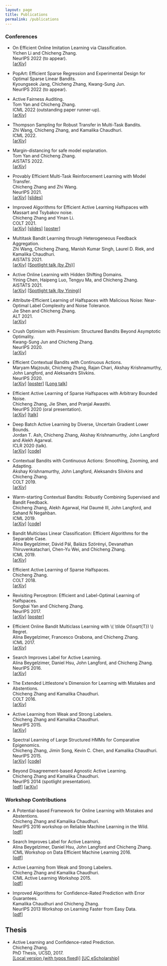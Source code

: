 ```yaml
---
layout: page
title: Publications
permalink: /publications
---
```



<!--  
<h2>Publications</h2>
<h3>Preprints</h3>  
<ul>
<li>
<span class="title">Spectral Learning of Binomial HMMs for DNA Methylation Data.</span> <br>
<span class="author">Chicheng Zhang, Eran A. Mukamel, and Kamalika Chaudhuri.</span> <br>
<span class="link"><a href="https://arxiv.org/abs/1802.02498">[arXiv]</a> </span>
</li>
</ul>
-->
  
  
<h3>Conferences</h3>


<ul>
<li>
<span class="title">On Efficient Online Imitation Learning via Classification.</span> <br>
<span class="author">Yichen Li and Chicheng Zhang.</span> <br>
<span class="venue">NeurIPS 2022 (to appear). </span> <br>
<span class="link"><a href="https://arxiv.org/abs/2209.12868">[arXiv]</a> </span>
</li>
</ul>

<ul>
<li>
<span class="title">PopArt: Efficient Sparse Regression and Experimental Design for Optimal Sparse Linear Bandits.</span> <br>
<span class="author">Kyoungseok Jang, Chicheng Zhang, Kwang-Sung Jun.</span> <br>
<span class="venue">NeurIPS 2022 (to appear). </span> <br>
</li>
</ul>

	
<ul>
<li>
<span class="title">Active Fairness Auditing.</span> <br>
<span class="author">Tom Yan and Chicheng Zhang.</span> <br>
<span class="venue">ICML 2022 (outstanding paper runner-up). </span> <br>
<span class="link"><a href="https://arxiv.org/abs/2206.08450">[arXiv]</a> </span>
</li>
</ul>
	
<ul>
<li>
<span class="title">Thompson Sampling for Robust Transfer in Multi-Task Bandits.</span> <br>
<span class="author">Zhi Wang, Chicheng Zhang, and Kamalika Chaudhuri.</span> <br>
<span class="venue">ICML 2022. </span> <br>
<span class="link"><a href="https://arxiv.org/abs/2206.08556">[arXiv]</a> </span>
</li>
</ul>
		   
	
<ul>
<li>
<span class="title">Margin-distancing for safe model explanation.</span> <br>
<span class="author">Tom Yan and Chicheng Zhang.</span> <br>
<span class="venue">AISTATS 2022. </span> <br>
<span class="link"><a href="https://arxiv.org/abs/2202.11266">[arXiv]</a> </span>
</li>
</ul>
		
  
<ul>
<li>
<span class="title">Provably Efficient Multi-Task Reinforcement Learning with Model Transfer.</span> <br>
<span class="author">Chicheng Zhang and Zhi Wang.</span> <br>
<span class="venue">NeurIPS 2021. </span> <br>
<span class="link"><a href="https://arxiv.org/abs/2107.08622">[arXiv]</a>  <a href="../docs/multitask_rl_neurips21.pptx">[slides]</a> </span>
</li>
</ul>
  
<ul>
<li>
<span class="title">Improved Algorithms for Efficient Active Learning Halfspaces with Massart and Tsybakov noise.</span> <br>
<span class="author">Chicheng Zhang and Yinan Li.</span> <br>
<span class="venue">COLT 2021. </span> <br>
<span class="link"><a href="https://arxiv.org/abs/2102.05312">[arXiv]</a> <a href="../docs/ae_al_colt_2021.pptx">[slides]</a> <a href="../docs/colt2021_poster.pdf">[poster]</a>  </span>
</li>
</ul>

<ul>
<li>
<span class="title">Multitask Bandit Learning through Heterogeneous Feedback Aggregation.</span> <br>
<span class="author">Zhi Wang, Chicheng Zhang, Manish Kumar Singh, Laurel D. Riek, and Kamalika Chaudhuri.</span> <br>
<span class="venue">AISTATS 2021. </span> <br>
<span class="link"><a href="https://arxiv.org/abs/2010.15390">[arXiv]</a> <a href="https://slideslive.com/38953075/multitask-bandit-learning-through-heterogeneous-feedback-aggregation?ref=speaker-17647-latest">[Spotlight talk (by Zhi)]</a> </span>
</li>
</ul>     
  
<ul>
<li>
<span class="title">Active Online Learning with Hidden Shifting Domains.</span> <br>
<span class="author">Yining Chen, Haipeng Luo, Tengyu Ma, and Chicheng Zhang.</span> <br>
<span class="venue">AISTATS 2021. </span> <br>
<span class="link"><a href="https://arxiv.org/abs/2006.14481">[arXiv]</a> <a href="https://slideslive.com/38953128/active-online-learning-with-hidden-shifting-domains?ref=speaker-17647-latest">[Spotlight talk (by Yining)]</a> </span>
</li>
</ul>      
	
  

<ul>
<li>
<span class="title">Attribute-Efficient Learning of Halfspaces with Malicious Noise: Near-Optimal Label Complexity and Noise Tolerance.</span> <br>
<span class="author">Jie Shen and Chicheng Zhang.</span> <br>
<span class="venue">ALT 2021. </span> <br>
<span class="link"><a href="https://arxiv.org/abs/2006.03781">[arXiv]</a> </span>
</li>
</ul>
  
<ul>
<li>
<span class="title">Crush Optimism with Pessimism: Structured Bandits Beyond Asymptotic Optimality.</span> <br>
<span class="author">Kwang-Sung Jun and Chicheng Zhang.</span> <br>
<span class="venue">NeurIPS 2020. </span> <br>
<span class="link"><a href="https://arxiv.org/abs/2006.08754">[arXiv]</a> </span>
</li>
</ul>

<ul>
<li>
<span class="title">Efficient Contextual Bandits with Continuous Actions.</span> <br>
<span class="author">Maryam Majzoubi, Chicheng Zhang, Rajan Chari, Akshay Krishnamurthy, John Langford, and Aleksandrs Slivkins.</span> <br>
<span class="venue">NeurIPS 2020. </span> <br>
<span class="link"><a href="https://arxiv.org/abs/2006.06040">[arXiv]</a>  <a href="../docs/CATS-Poster.pdf">[poster]</a> <a href="  https://slideslive.com/38930598/efficient-continuousaction-contextual-bandits-via-extreme-classification?ref=speaker-17647-latest">[Long talk]</a> </span>
</li>
</ul>


<ul>
<li>
<span class="title">Efficient Active Learning of Sparse Halfspaces with Arbitrary Bounded Noise.</span> <br>
<span class="author">Chicheng Zhang, Jie Shen, and Pranjal Awasthi.</span> <br>
<span class="venue">NeurIPS 2020 (oral presentation). </span> <br>
<span class="link"><a href="https://arxiv.org/abs/2002.04840">[arXiv]</a> <a href="https://slideslive.com/38938508/efficient-active-learning-of-sparse-halfspaces-with-arbitrary-bounded-noise?ref=speaker-17647-latest">[talk]</a> </span>
</li>
</ul>
  

<ul>
<li>
<span class="title">Deep Batch Active Learning by Diverse, Uncertain Gradient Lower Bounds.</span> <br>
<span class="author">Jordan T. Ash, Chicheng Zhang, Akshay Krishnamurthy, John Langford and Alekh Agarwal.</span> <br>
<span class="venue">ICLR 2020 (talk).</span> <br>
<span class="link"><a href="https://arxiv.org/abs/1906.03671">[arXiv]</a> </span>
<span class="link"><a href="https://github.com/JordanAsh/badge">[code]</a> </span>
</li>
</ul>

<ul>
<li>
<span class="title">Contextual Bandits with Continuous Actions: Smoothing, Zooming, and Adapting.</span> <br>
<span class="author">Akshay Krishnamurthy, John Langford, Aleksandrs Slivkins and Chicheng Zhang.</span> <br>
<span class="venue">COLT 2019.</span> <br>
<span class="link"><a href="https://arxiv.org/abs/1902.01520">[arXiv]</a> </span>
</li>
</ul>


<ul>
<li>
<span class="title">Warm-starting Contextual Bandits: Robustly Combining Supervised and Bandit Feedback.</span> <br>
<span class="author">Chicheng Zhang, Alekh Agarwal, Hal Daum&eacute; III, John Langford, and Sahand N Negahban.</span> <br>
<span class="venue">ICML 2019.</span> <br>
<span class="link"><a href="https://arxiv.org/abs/1901.00301">[arXiv]</a> </span>
<span class="link"><a href="https://github.com/zcc1307/warmcb_scripts">[code]</a> </span>
</li>
</ul>

<ul>
<li>
<span class="title">Bandit Multiclass Linear Classification: Efficient Algorithms for the Separable Case.</span> <br>
<span class="author">Alina Beygelzimer, D&aacute;vid P&aacute;l, Bal&aacute;zs Sz&ouml;r&eacute;nyi, Devanathan Thiruvenkatachari, Chen-Yu Wei, and Chicheng Zhang.</span> <br>
<span class="venue">ICML 2019.</span> <br>
<span class="link"><a href="https://arxiv.org/abs/1902.02244">[arXiv]</a> </span>
</li>
</ul>

<ul>
<li>
<span class="title">Efficient Active Learning of Sparse Halfspaces.</span> <br>
<span class="author">Chicheng Zhang.</span> <br>
<span class="venue">COLT 2018.</span> <br>
<span class="link"><a href="https://arxiv.org/abs/1805.02350">[arXiv]</a> </span>
</li>
</ul>


<ul>
<li>
<span class="title">Revisiting Perceptron: Efficient and Label-Optimal Learning of Halfspaces.</span> <br>
<span class="author">Songbai Yan and Chicheng Zhang.</span> <br>
<span class="venue">NeurIPS 2017.</span> <br>
<span class="link"><a href="http://arxiv.org/abs/1702.05581">[arXiv]</a> </span>
<span class="link"><a href="../docs/active_perceptron_poster.pdf">[poster]</a> </span>
</li>
</ul>

<ul>
<li>
<span class="title">Efficient Online Bandit Multiclass Learning with \( \tilde O(\sqrt{T}) \) Regret.</span> <br>
<span class="author">Alina Beygelzimer, Francesco Orabona, and Chicheng Zhang.</span> <br>
<span class="venue">ICML 2017.</span> <br>
<span class="link"><a href="https://arxiv.org/abs/1702.07958">[arXiv]</a> </span>
</li>
</ul>

<ul>
<li>
<span class="title">Search Improves Label for Active Learning. </span> <br>
<span class="author">Alina Beygelzimer, Daniel Hsu, John Langford, and Chicheng Zhang.</span> <br>
<span class="venue">NeurIPS 2016.</span> <br>
<span class="link"><a href="http://arxiv.org/abs/1602.07265">[arXiv]</a> </span>
</li>
</ul>

<ul>
<li>
<span class="title">The Extended Littlestone's Dimension for Learning with Mistakes and Abstentions. </span> <br>
<span class="author">Chicheng Zhang and Kamalika Chaudhuri.</span> <br>
<span class="venue">COLT 2016.</span> <br>
<span class="link"><a href="http://arxiv.org/abs/1604.06162">[arXiv]</a> </span>
</li>
</ul>

<ul>
<li>
<span class="title">Active Learning from Weak and Strong Labelers. </span> <br>
<span class="author">Chicheng Zhang and Kamalika Chaudhuri. </span> <br>
<span class="venue">NeurIPS 2015.</span> <br>
<span class="link"><a href="http://arxiv.org/abs/1510.02847">[arXiv]</a> </span>
</li>
</ul>

<ul>
<li>
<span class="title">Spectral Learning of Large Structured HMMs for Comparative Epigenomics. </span> <br>
<span class="author">Chicheng Zhang, Jimin Song, Kevin C. Chen, and Kamalika Chaudhuri. </span> <br>
<span class="venue">NeurIPS 2015.</span> <br>
<span class="link"><a href="http://arxiv.org/abs/1506.01744">[arXiv]</a> </span>
<span class="link"><a href="https://github.com/kcchen88/Spectacle-Tree">[code]</a> </span>
</li>
</ul>

<ul>
<li>
<span class="title">Beyond Disagreement-based Agnostic Active Learning.</span> <br>
<span class="author">Chicheng Zhang and Kamalika Chaudhuri. </span><br>
<span class="venue">NeurIPS 2014 (spotlight presentation).</span> <br>
<span class="link"><a href="papers/crpal.pdf">[pdf]</a> <a href="http://arxiv.org/abs/1407.2657">[arXiv]</a> </span>
</li>
</ul>

<h3>Workshop Contributions</h3>

<ul>
<li>
<span class="title">A Potential-based Framework for Online Learning with Mistakes and Abstentions. </span> <br>
<span class="author">Chicheng Zhang and Kamalika Chaudhuri. </span> <br>
<span class="venue">NeurIPS 2016 workshop on Reliable Machine Learning in the Wild.</span> <br>
<span class="link"><a href="papers/potential_crp.pdf">[pdf]</a> </span>
</li>
</ul>


<ul>
<li>
<span class="title">Search Improves Label for Active Learning. </span> <br>
<span class="author">Alina Beygelzimer, Daniel Hsu, John Langford and Chicheng Zhang. </span> <br>
<span class="venue">ICML Workshop on Data Efficient Machine Learning 2016.</span> <br>
<span class="link"><a href="papers/search_oracle.pdf">[pdf]</a> </span>
</li>
</ul>


<ul>
<li>
<span class="title">Active Learning from Weak and Strong Labelers. </span> <br>
<span class="author">Chicheng Zhang and Kamalika Chaudhuri. </span> <br>
<span class="venue">ICML Active Learning Workshop 2015.</span> <br>
<span class="link"><a href="papers/weakactive.pdf">[pdf]</a> </span>
</li>
</ul>

<ul>
<li>
<span class="title">Improved Algorithms for Confidence-Rated Prediction with Error Guarantees. </span> <br>
<span class="author">Kamalika Chaudhuri and Chicheng Zhang. </span> <br>
<span class="venue">NeurIPS 2013 Workshop on Learning Faster from Easy Data.</span> <br>
<span class="link"><a href="papers/easydata_crp.pdf">[pdf]</a> </span>
</li>
</ul>

<h2>Thesis</h2>
<ul>
<li>
<span class="title">Active Learning and Confidence-rated Prediction.</span> <br>
<span class="author">Chicheng Zhang.</span> <br>
<span class="venue">PhD Thesis, UCSD, 2017.</span> <br>
<span class="link"> <a href="papers/thesis.pdf">[Local version (with typos fixed)]</a> <a href="http://escholarship.org/uc/item/6101r8sf">[UC eScholarship]</a> </span> <br>
</li>
</ul>
      
